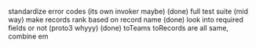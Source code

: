 standardize error codes (its own invoker maybe) (done)
full test suite (mid way)
make records rank based on record name (done)
look into required fields or not (proto3 whyyy) (done)
toTeams toRecords are all same, combine em
